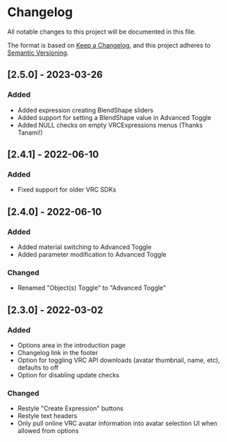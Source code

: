 # Changelog
All notable changes to this project will be documented in this file.

The format is based on [Keep a Changelog](https://keepachangelog.com/en/1.0.0/),
and this project adheres to [Semantic Versioning](https://semver.org/spec/v2.0.0.html).

## [2.5.0] - 2023-03-26
### Added
- Added expression creating BlendShape sliders
- Added support for setting a BlendShape value in Advanced Toggle
- Added NULL checks on empty VRCExpressions menus (Thanks Tanami!)

## [2.4.1] - 2022-06-10
### Added
- Fixed support for older VRC SDKs

## [2.4.0] - 2022-06-10
### Added
- Added material switching to Advanced Toggle
- Added parameter modification to Advanced Toggle

### Changed
- Renamed "Object(s) Toggle" to "Advanced Toggle"

## [2.3.0] - 2022-03-02
### Added
- Options area in the introduction page
- Changelog link in the footer
- Option for toggling VRC API downloads (avatar thumbnail, name, etc), defaults to off
- Option for disabling update checks

### Changed
- Restyle "Create Expression" buttons
- Restyle text headers
- Only pull online VRC avatar information into avatar selection UI when allowed from options
